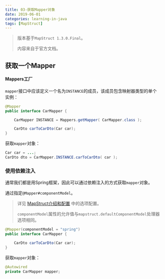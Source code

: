 ```yaml
---
title: 03-获取Mapper对象
date: 2019-06-01
categories: learning-in-java
tags: [MapStruct]
---
```


> 版本基于`MapStruct 1.3.0.Final`。
>
> 内容来自于官方文档。

## 获取一个Mapper

#### Mappers工厂

`mapper`接口中应该定义一个名为`INSTANCE`的成员，该成员包含映射器类型的单个实例：

```java
@Mapper
public interface CarMapper {

    CarMapper INSTANCE = Mappers.getMapper( CarMapper.class );

    CarDto carToCarDto(Car car);
}
```

获取`mapper`对象：

```java
Car car = ...;
CarDto dto = CarMapper.INSTANCE.carToCarDto( car );
```

### 使用依赖注入

通常我们都是用Spring框架，因此可以通过依赖注入的方式获取`mapper`对象。

通过指定`@Mapper#componentModel`。

> 详见 [MapStruct介绍和配置](01-MapStruct介绍和配置.md) 中的选项配置。
>
> `componentModel`属性的允许值与`mapstruct.defaultComponentModel`处理器选项相同。

```java
@Mapper(componentModel = "spring")
public interface CarMapper {

    CarDto carToCarDto(Car car);
}
```

获取`mapper`对象：

```java
@Autowired
private CarMapper mapper;
```

